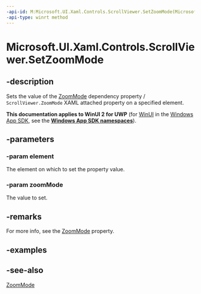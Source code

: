 ```yaml
---
-api-id: M:Microsoft.UI.Xaml.Controls.ScrollViewer.SetZoomMode(Microsoft.UI.Xaml.DependencyObject,Microsoft.UI.Xaml.Controls.ZoomMode)
-api-type: winrt method
---
```


<!-- Method syntax
public void SetZoomMode(Windows.UI.Xaml.DependencyObject element, Windows.UI.Xaml.Controls.ZoomMode zoomMode)
-->

# Microsoft.UI.Xaml.Controls.ScrollViewer.SetZoomMode

## -description
Sets the value of the [ZoomMode](scrollviewer_zoommode.md) dependency property / `ScrollViewer.ZoomMode` XAML attached property on a specified element.

**This documentation applies to WinUI 2 for UWP** (for [WinUI](/windows/apps/winui/winui3/) in the [Windows App SDK](/windows/apps/windows-app-sdk/), see the **[Windows App SDK namespaces](/windows/windows-app-sdk/api/winrt/)**).

## -parameters
### -param element
The element on which to set the property value.

### -param zoomMode
The value to set.

## -remarks
For more info, see the [ZoomMode](scrollviewer_zoommode.md) property.

## -examples

## -see-also
[ZoomMode](scrollviewer_zoommode.md)
